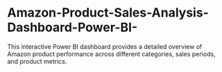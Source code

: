 # Amazon-Product-Sales-Analysis-Dashboard-Power-BI-
This interactive Power BI dashboard provides a detailed overview of Amazon product performance across different categories, sales periods, and product metrics.
